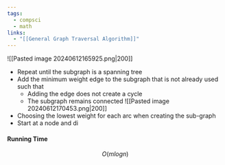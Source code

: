 ```yaml
---
tags:
  - compsci
  - math
links:
  - "[[General Graph Traversal Algorithm]]"
---
```

![[Pasted image 20240612165925.png|200]]
- Repeat until the subgraph is a spanning tree
- Add the minimum weight edge to the subgraph that is not already used such that
	- Adding the edge does not create a cycle
	- The subgraph remains connected
![[Pasted image 20240612170453.png|200]]
- Choosing the lowest weight for each arc when creating the sub-graph 
- Start at a node and di

#### Running Time
$$O(mlogn)$$
